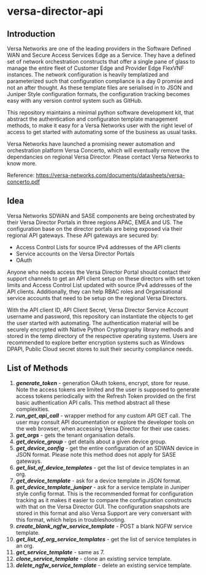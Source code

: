 # versa-director-api
## Introduction

  Versa Networks are one of the leading providers in the Software Defined WAN and Secure Access Services Edge as a Service. They have a defined set of network orchestration constructs that offer a single pane of glass to manage the entire fleet of Customer Edge and Provider Edge FlexVNF instances. The network configuration is heavily templatized and parameterized such that configuration compliance is a day 0 promise and not an after thought. As these template files are serialised in to JSON and Juniper Style configuration formats, the configuration tracking becomes easy with any version control system such as GitHub. 
  
  This repository maintains a minimal python software development kit, that abstract the authentication and configuraton template management methods, to make it easy for a Versa Networks user with the right level of access to get started with automating some of the business as usual tasks.
  
  Versa Networks have launched a promising newer automation and orchestration platform Versa Concerto, which will eventually remove the dependancies on regional Versa Director. Please contact Versa Networks to know more.
  
Reference: https://versa-networks.com/documents/datasheets/versa-concerto.pdf
  
  
## Idea

  Versa Networks SDWAN and SASE components are being orchestrated by their Versa Director Portals in three regions APAC, EMEA and US. The configuration base on the director portals are being exposed via their regional API gateways. These API gateways are secured by:
  - Access Control Lists for source IPv4 addresses of the API clients
  - Service accounts on the Versa Director Portals
  - OAuth
  
  Anyone who needs access the Versa Director Portal should contact their support channels to get an API client setup on these directors with set token limits and Access Control List updated with source IPv4 addresses of the API clients. Additionally, they can help RBAC roles and Organisational service accounts that need to be setup on the regional Versa Directors.
  
  With the API client ID, API Client Secret, Versa Director Service Account username and password, this repository can instantiate the objects to get the user started with automating. The authentication material will be securely encrypted with Native Python Cryptography library methods and stored in the temp directory of the respective operating systems. Users are recommended to explore better encryption systems such as Windows DPAPI, Public Cloud secret stores to suit their security compliance needs. 
  
  ## List of Methods
  1. ***generate_token*** - generation OAuth tokens, encrypt, store for reuse. Note the access tokens are limited and the user is supposed to generate access tokens periodically with the Refresh Token provided on the first basic authentication API calls. This method abstract all these complexities.
  2. ***run_get_api_call*** - wrapper method for any custom API GET call. The user may consult API documentation or explore the developer tools on the web browser, when accessing Versa Director for their use cases.
  3. ***get_orgs*** - gets the tenant organisation details.
  4. ***get_device_group*** - get details about a given device group.
  5. ***get_device_config*** - get the entire configuration of an SDWAN device in JSON format. Please note this method does not apply for SASE gateways.
  6. ***get_list_of_device_templates*** - get the list of device templates in an org.
  7. ***get_device_template*** - ask for a device template in JSON format.
  8. ***get_device_template_juniper*** - ask for a service template in Juniper style config format. This is the recommended format for configuration tracking as it makes it easier to compare the configuration constructs with that on the Versa Director GUI. The configuration snapshots are stored in this format and also Versa Support are very conversant with this format, which helps in troubleshooting.
  9. ***create_blank_ngfw_service_template*** - POST a blank NGFW service template.
  10. ***get_list_of_org_service_templates*** - get the list of service templates in an org.
  11. ***get_service_template*** - same as 7.
  12. ***clone_service_template*** - clone an existing service template.
  13. ***delete_ngfw_service_template*** - delete an existing service template.
